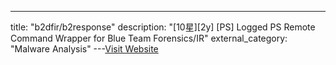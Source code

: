 ---
title: "b2dfir/b2response"
description: "[10星][2y] [PS]  Logged PS Remote Command Wrapper for Blue Team Forensics/IR"
external_category: "Malware Analysis"
---[Visit Website](https://github.com/b2dfir/b2response)

